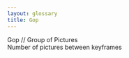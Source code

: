 ```yaml
---
layout: glossary
title: Gop
---
```

Gop // Group of Pictures  
Number of pictures between keyframes
